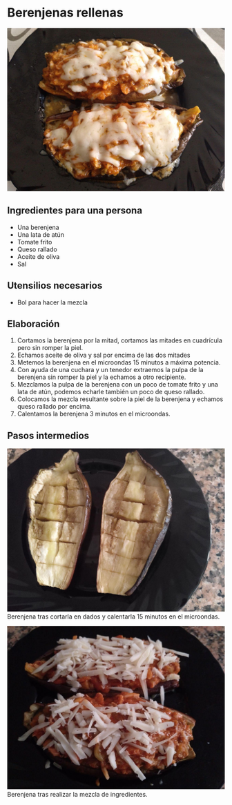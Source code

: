 # Berenjenas rellenas

![](images/berenjenas-rellenas-full.jpg)

## Ingredientes para una persona

* Una berenjena
* Una lata de atún
* Tomate frito
* Queso rallado
* Aceite de oliva
* Sal


## Utensilios necesarios

* Bol para hacer la mezcla

## Elaboración

1. Cortamos la berenjena por la mitad, cortamos las mitades en cuadrícula pero sin romper la piel.
1. Echamos aceite de oliva y sal por encima de las dos mitades
1. Metemos la berenjena en el microondas 15 minutos a máxima potencia. 
1. Con ayuda de una cuchara y un tenedor extraemos la pulpa de la berenjena sin romper la piel y la echamos a otro recipiente.
1. Mezclamos la pulpa de la berenjena con un poco de tomate frito y una lata de atún, podemos echarle también un poco de queso rallado.
1. Colocamos la mezcla resultante sobre la piel de la berenjena y echamos queso rallado por encima.
1. Calentamos la berenjena 3 minutos en el microondas.

## Pasos intermedios

![](images/berenjenas-rellenas-step_01.jpg)
Berenjena tras cortarla en dados y calentarla 15 minutos en el microondas.

![](images/berenjenas-rellenas-step_02.jpg)
Berenjena tras realizar la mezcla de ingredientes.